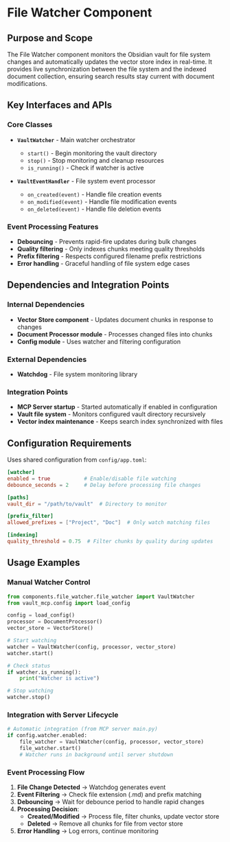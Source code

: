 # File Watcher Component

## Purpose and Scope

The File Watcher component monitors the Obsidian vault for file system changes and automatically updates the vector store index in real-time. It provides live synchronization between the file system and the indexed document collection, ensuring search results stay current with document modifications.

## Key Interfaces and APIs

### Core Classes

- **`VaultWatcher`** - Main watcher orchestrator
  - `start()` - Begin monitoring the vault directory
  - `stop()` - Stop monitoring and cleanup resources
  - `is_running()` - Check if watcher is active

- **`VaultEventHandler`** - File system event processor
  - `on_created(event)` - Handle file creation events
  - `on_modified(event)` - Handle file modification events  
  - `on_deleted(event)` - Handle file deletion events

### Event Processing Features

- **Debouncing** - Prevents rapid-fire updates during bulk changes
- **Quality filtering** - Only indexes chunks meeting quality thresholds
- **Prefix filtering** - Respects configured filename prefix restrictions
- **Error handling** - Graceful handling of file system edge cases

## Dependencies and Integration Points

### Internal Dependencies
- **Vector Store component** - Updates document chunks in response to changes
- **Document Processor module** - Processes changed files into chunks
- **Config module** - Uses watcher and filtering configuration

### External Dependencies
- **Watchdog** - File system monitoring library

### Integration Points
- **MCP Server startup** - Started automatically if enabled in configuration
- **Vault file system** - Monitors configured vault directory recursively
- **Vector index maintenance** - Keeps search index synchronized with files

## Configuration Requirements

Uses shared configuration from `config/app.toml`:

```toml
[watcher]
enabled = true           # Enable/disable file watching
debounce_seconds = 2     # Delay before processing file changes

[paths]
vault_dir = "/path/to/vault"  # Directory to monitor

[prefix_filter]
allowed_prefixes = ["Project", "Doc"]  # Only watch matching files

[indexing]
quality_threshold = 0.75  # Filter chunks by quality during updates
```

## Usage Examples

### Manual Watcher Control
```python
from components.file_watcher.file_watcher import VaultWatcher
from vault_mcp.config import load_config

config = load_config()
processor = DocumentProcessor()
vector_store = VectorStore()

# Start watching
watcher = VaultWatcher(config, processor, vector_store)
watcher.start()

# Check status
if watcher.is_running():
    print("Watcher is active")

# Stop watching  
watcher.stop()
```

### Integration with Server Lifecycle
```python
# Automatic integration (from MCP server main.py)
if config.watcher.enabled:
    file_watcher = VaultWatcher(config, processor, vector_store)
    file_watcher.start()
    # Watcher runs in background until server shutdown
```

### Event Processing Flow
1. **File Change Detected** → Watchdog generates event
2. **Event Filtering** → Check file extension (.md) and prefix matching
3. **Debouncing** → Wait for debounce period to handle rapid changes
4. **Processing Decision**:
   - **Created/Modified** → Process file, filter chunks, update vector store
   - **Deleted** → Remove all chunks for file from vector store
5. **Error Handling** → Log errors, continue monitoring
